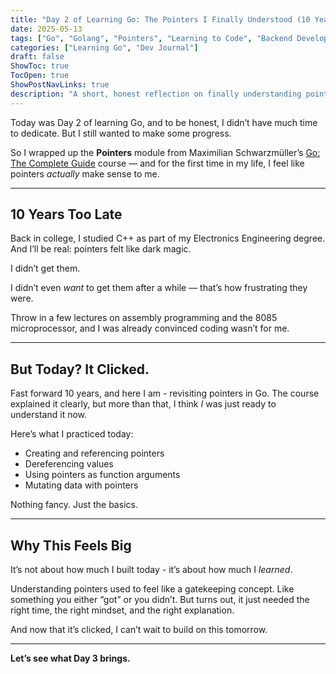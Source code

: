 ```yaml
---
title: "Day 2 of Learning Go: The Pointers I Finally Understood (10 Years Later)"
date: 2025-05-13
tags: ["Go", "Golang", "Pointers", "Learning to Code", "Backend Development"]
categories: ["Learning Go", "Dev Journal"]
draft: false
ShowToc: true
TocOpen: true
ShowPostNavLinks: true
description: "A short, honest reflection on finally understanding pointers in Go — a concept that I picked up after a decade."
---
```


Today was Day 2 of learning Go, and to be honest, I didn’t have much time to dedicate. But I still wanted to make some progress.

So I wrapped up the **Pointers** module from Maximilian Schwarzmüller’s [Go: The Complete Guide](https://www.udemy.com/course/go-the-complete-guide/) course — and for the first time in my life, I feel like pointers _actually_ make sense to me.

---

## 10 Years Too Late

Back in college, I studied C++ as part of my Electronics Engineering degree. And I’ll be real: pointers felt like dark magic.

I didn’t get them.

I didn’t even _want_ to get them after a while — that’s how frustrating they were.

Throw in a few lectures on assembly programming and the 8085 microprocessor, and I was already convinced coding wasn’t for me.

---

## But Today? It Clicked.

Fast forward 10 years, and here I am - revisiting pointers in Go. The course explained it clearly, but more than that, I think _I_ was just ready to understand it now.

Here’s what I practiced today:

- Creating and referencing pointers
- Dereferencing values
- Using pointers as function arguments
- Mutating data with pointers

Nothing fancy. Just the basics.

---

## Why This Feels Big

It’s not about how much I built today - it’s about how much I _learned_.

Understanding pointers used to feel like a gatekeeping concept. Like something you either “got” or you didn’t. But turns out, it just needed the right time, the right mindset, and the right explanation.

And now that it’s clicked, I can’t wait to build on this tomorrow.

---

**Let’s see what Day 3 brings.**
